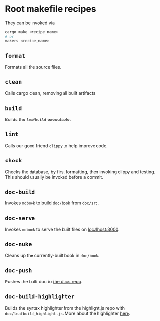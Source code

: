 # Root makefile recipes

They can be invoked via
```sh
cargo make <recipe_name>
# or
makers <recipe_name> 
```

## `format`
Formats all the source files.

## `clean`
Calls cargo clean, removing all built artifacts.

## `build`
Builds the `leafbuild` executable.

## `lint`
Calls our good friend `clippy` to help improve code.

## `check`
Checks the database, by first formatting, then invoking clippy and testing.
This should usually be invoked before a commit.

## `doc-build`
Invokes `mdbook` to build `doc/book` from `doc/src`.

## `doc-serve`
Invokes `mdbook` to serve the built files on [localhost:3000](http://localhost:3000).

## `doc-nuke`
Cleans up the currently-built book in `doc/book`.

## `doc-push`
Pushes the built doc to [the docs repo](https://github.com/leafbuild/docs).

## `doc-build-highlighter`
Builds the syntax highlighter from the highlight.js repo with `doc/leafbuild_highlight.js`.
More about the highlighter [here]().